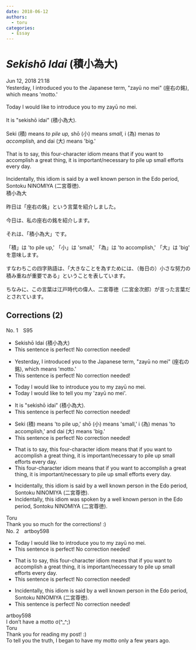 ```yaml
---
date: 2018-06-12
authors:
  - toru
categories:
  - Essay
---
```


<h1 id="subject_show"><strong><em>Sekishō Idai</strong></em> (積小為大)</h1>
<div class="date">Jun 12, 2018 21:18</div>
<div id="post"><div id="body_show_ori">
Yesterday, I introduced you to the Japanese term, "zayū no mei" (座右の銘), which means 'motto.'<br/><br/>Today I would like to introduce you to my zayū no mei.<br/><br/>It is "sekishō idai" (積小為大).<br/><br/>Seki (積) means <em>to pile up,</em> shō (小) means <em>small,</em> i (為) menas <em>to accomplish,</em> and dai (大) means 'big.'<br/><br/>That is to say, this four-character idiom means that if you want to accomplish a great thing, it is important/necessary to pile up small efforts every day.<br/><br/>Incidentally, this idiom is said by a well known person in the Edo period, Sontoku NINOMIYA (二宮尊徳).
</div></div>

<!-- more -->

<div id="post_ja"><div id="body_show_mo">
積小為大<br/><br/>昨日は「座右の銘」という言葉を紹介しました。<br/><br/>今日は、私の座右の銘を紹介します。<br/><br/>それは、「積小為大」です。<br/><br/>「積」は 'to pile up,' 「小」は 'small,' 「為」は 'to accomplish,' 「大」は 'big' を意味します。<br/><br/>すなわちこの四字熟語は、「大きなことを為すためには、（毎日の）小さな努力の積み重ねが重要である」ということを表しています。<br/><br/>ちなみに、この言葉は江戸時代の偉人、二宮尊徳（二宮金次郎）が言った言葉だとされています。
</div></div>

## Corrections (2)
<div id="block"><div class="first_name"> No. 1　<span class="just_name">S95</span></div><div id="block2">
<ul class="correction_field">
<li class="incorrect">Sekishō Idai (積小為大)</li>
<li class="corrected perfect">This sentence is perfect! No correction needed!</li>
</ul>
<ul class="correction_field">
<li class="incorrect">Yesterday, I introduced you to the Japanese term, "zayū no mei" (座右の銘), which means 'motto.'</li>
<li class="corrected perfect">This sentence is perfect! No correction needed!</li>
</ul>
<ul class="correction_field">
<li class="incorrect">Today I would like to introduce you to my zayū no mei.</li>
<li class="corrected correct">
Today I would like to tell you my 'zayū no mei'.
</li>
</ul>
<ul class="correction_field">
<li class="incorrect">It is "sekishō idai" (積小為大).</li>
<li class="corrected perfect">This sentence is perfect! No correction needed!</li>
</ul>
<ul class="correction_field">
<li class="incorrect">Seki (積) means 'to pile up,' shō (小) means 'small,' i (為) menas 'to accomplish,' and dai (大) means 'big.'</li>
<li class="corrected perfect">This sentence is perfect! No correction needed!</li>
</ul>
<ul class="correction_field">
<li class="incorrect">That is to say, this four-character idiom means that if you want to accomplish a great thing, it is important/necessary to pile up small efforts every day.</li>
<li class="corrected correct">
This four-character idiom means that if you want to accomplish a great thing, it is important/necessary to pile up small efforts every day.
</li>
</ul>
<ul class="correction_field">
<li class="incorrect">Incidentally, this idiom is said by a well known person in the Edo period, Sontoku NINOMIYA (二宮尊徳).</li>
<li class="corrected correct">
Incidentally, this idiom was spoken by a well known person in the Edo period, Sontoku NINOMIYA (二宮尊徳).
</li>
</ul>
</div><div class="name"><span class="just_name">Toru</span><br>
Thank you so much for the corrections! :)
</div>
</div>
<div id="block"><div class="first_name"> No. 2　<span class="just_name">artboy598</span></div><div id="block2">
<ul class="correction_field">
<li class="incorrect">Today I would like to introduce you to my zayū no mei.</li>
<li class="corrected perfect">This sentence is perfect! No correction needed!</li>
</ul>
<ul class="correction_field">
<li class="incorrect">That is to say, this four-character idiom means that if you want to accomplish a great thing, it is important/necessary to pile up small efforts every day.</li>
<li class="corrected perfect">This sentence is perfect! No correction needed!</li>
</ul>
<ul class="correction_field">
<li class="incorrect">Incidentally, this idiom is said by a well known person in the Edo period, Sontoku NINOMIYA (二宮尊徳).</li>
<li class="corrected perfect">This sentence is perfect! No correction needed!</li>
</ul>
</div><div class="name"><span class="just_name">artboy598</span><br>
I don’t have a motto σ(^_^;)
</div>
<div class="name"><span class="just_name">Toru</span><br>
Thank you for reading my post! :)<br/>To tell you the truth, I began to have my motto only a few years ago.
</div>
</div>
